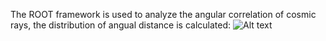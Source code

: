 The ROOT framework is used to analyze the angular correlation of cosmic rays, the distribution of angual distance is calculated:
![Alt text](matteolezzi/cosmic_correlation/angc.png)
